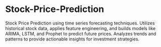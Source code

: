 # Stock-Price-Prediction
 Stock Price Prediction using time series forecasting techniques. Utilizes historical stock data, applies feature engineering, and builds models like ARIMA, LSTM, and Prophet to predict future prices. Analyzes trends and patterns to provide actionable insights for investment strategies.
